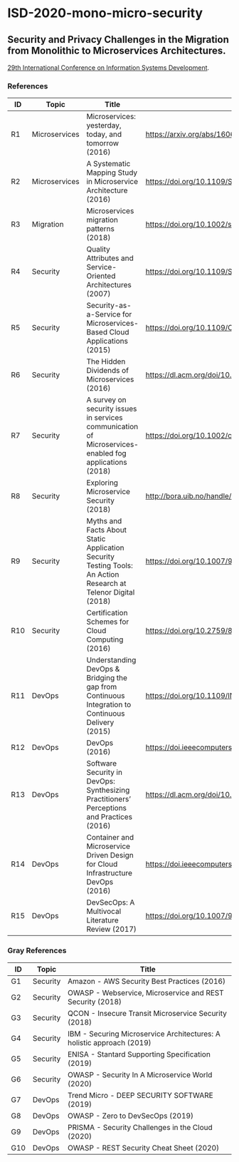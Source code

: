 # ISD-2020-mono-micro-security



## Security and Privacy Challenges in the Migration from Monolithic to Microservices Architectures.
[29th International Conference on Information Systems Development](https://isd2020.webs.upv.es/).



### References

ID           | Topic        | Title         | DOI           | 
------------ | ------------ | ------------- | ------------- |
R1           | Microservices | Microservices: yesterday, today, and tomorrow (2016) | https://arxiv.org/abs/1606.04036v4
R2           | Microservices | A Systematic Mapping Study in Microservice Architecture (2016) | https://doi.org/10.1109/SOCA.2016.15
R3           | Migration     | Microservices migration patterns (2018) | https://doi.org/10.1002/spe.2608
R4           | Security      | Quality Attributes and Service-Oriented Architectures (2007) | https://doi.org/10.1109/SDSOA.2007.10
R5           | Security      | Security-as-a-Service for Microservices-Based Cloud Applications (2015) | https://doi.org/10.1109/CloudCom.2015.93
R6           | Security      | The Hidden Dividends of Microservices (2016) | https://dl.acm.org/doi/10.1145/2948985
R7           | Security      | A survey on security issues in services communication of Microservices-enabled fog applications (2018) | https://doi.org/10.1002/cpe.4436
R8           | Security      | Exploring Microservice Security (2018) | http://bora.uib.no/handle/1956/18696
R9           | Security      | Myths and Facts About Static Application Security Testing Tools: An Action Research at Telenor Digital (2018) | https://doi.org/10.1007/978-3-319-91602-6_6
R10          | Security      | Certification Schemes for Cloud Computing (2016) | https://doi.org/10.2759/87945
R11          | DevOps        | Understanding DevOps & Bridging the gap from Continuous Integration to Continuous Delivery (2015) | https://doi.org/10.1109/INTECH.2015.7173368
R12          | DevOps        | DevOps (2016) | https://doi.ieeecomputersociety.org/10.1109/MS.2016.68
R13          | DevOps        | Software Security in DevOps: Synthesizing Practitioners’ Perceptions and Practices (2016) | https://dl.acm.org/doi/10.1145/2896941.2896946
R14          | DevOps        | Container and Microservice Driven Design for Cloud Infrastructure DevOps (2016) | https://doi.ieeecomputersociety.org/10.1109/MS.2016.68
R15          | DevOps        | DevSecOps: A Multivocal Literature Review (2017) | https://doi.org/10.1007/978-3-319-67383-7_2

### Gray References

ID           | Topic        | Title         | 
------------ | ------------ | ------------- |
G1           | Security     | Amazon - AWS Security Best Practices (2016)
G2           | Security     | OWASP - Webservice, Microservice and REST Security (2018)
G3           | Security     | QCON - Insecure Transit Microservice Security (2018)
G4           | Security     | IBM - Securing Microservice Architectures: A holistic approach (2019)
G5           | Security     | ENISA - Stantard Supporting Specification (2019)
G6           | Security     | OWASP - Security In A Microservice World (2020)
G7           | DevOps       | Trend Micro - DEEP SECURITY SOFTWARE (2019)
G8           | DevOps       | OWASP - Zero to DevSecOps (2019)
G9           | DevOps       | PRISMA - Security Challenges in the Cloud (2020)
G10          | DevOps       | OWASP - REST Security Cheat Sheet (2020)
